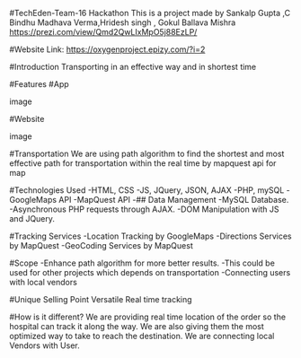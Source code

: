 #TechEden-Team-16
Hackathon This is a project made by Sankalp Gupta ,C Bindhu Madhava Verma,Hridesh singh , Gokul Ballava Mishra https://prezi.com/view/Qmd2QwLIxMpO5j88EzLP/

#Website Link: https://oxygenproject.epizy.com/?i=2

#Introduction
Transporting in an effective way and in shortest time

#Features
#App

image

#Website

image

#Transportation
We are using path algorithm to find the shortest and most effective path for transportation within the real time by mapquest api for map

#Technologies Used
-HTML, CSS -JS, JQuery, JSON, AJAX -PHP, mySQL -GoogleMaps API -MapQuest API -## Data Management -MySQL Database. -Asynchronous PHP requests through AJAX. -DOM Manipulation with JS and JQuery.

#Tracking Services
-Location Tracking by GoogleMaps -Directions Services by MapQuest -GeoCoding Services by MapQuest

#Scope
-Enhance path algorithm for more better results. -This could be used for other projects which depends on transportation -Connecting users with local vendors

#Unique Selling Point
Versatile Real time tracking

#How is it different?
We are providing real time location of the order so the hospital can track it along the way. We are also giving them the most optimized way to take to reach the destination. We are connecting local Vendors with User.
